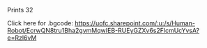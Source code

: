 Prints 32

Click here for .bgcode: https://uofc.sharepoint.com/:u:/s/Human-Robot/EcrwQN8tru1Bha2gvmMqwIEB-RUEyGZXv6s2FlcmUcYvsA?e=Rzl6vM

